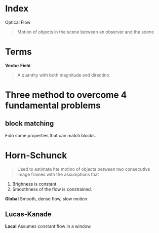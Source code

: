 # Index

Optical Flow

> Motion of objects in the scene between an observer and the scene

# Terms

**Vector Field**

> A quantity with both magnitude and directino.

# Three method to overcome 4 fundamental problems

## block matching

Fidn some properties that can match blocks.

# Horn-Schunck

> Used to estimate hte motino of objects between two consecutive image frames with the assumptions that

1. Brighness is constant
2. Smoothness of the flow is constrained.

**Global**
Smooth, dense flow, slow motion

## Lucas-Kanade

**Local**
Assumes constant flow in a window
